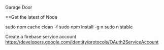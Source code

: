 Garage Door


==Get the latest of Node

sudo npm cache clean -f
sudo npm install -g n
sudo n stable


Create a firebase service account
https://developers.google.com/identity/protocols/OAuth2ServiceAccount
